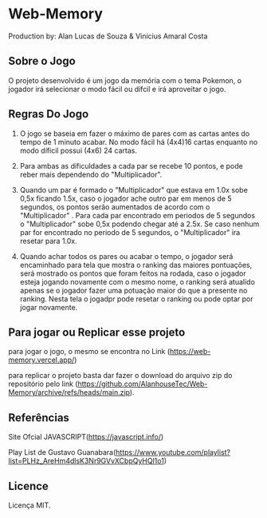 # Web-Memory

Production by: Alan Lucas de Souza & Vinícius Amaral Costa 

## Sobre o Jogo

O projeto desenvolvido é um jogo da memória com o tema Pokemon, o jogador irá selecionar o modo fácil ou dífcil e irá aproveitar o jogo.

  
## Regras Do Jogo

  1. O jogo se baseia em fazer o máximo de pares com as cartas antes do tempo de 1 minuto acabar. No modo fácil há (4x4)16 cartas enquanto no modo díficil possui (4x6) 24 cartas.


  2. Para ambas as dificuldades a cada par se recebe 10 pontos, e pode reber mais dependendo do "Multiplicador".

  3. Quando um par é formado o "Multiplicador" que estava em 1.0x sobe 0,5x ficando 1.5x, caso o jogador ache outro par em menos de 5 segundos, os pontos serão aumentados de acordo com o "Multiplicador" . Para cada par encontrado em periodos de 5 segundos o "Multiplicador" sobe 0,5x podendo chegar até a 2.5x. Se caso nenhum par for encontrado no periodo de 5 segundos, o "Multiplicador" ira resetar para 1.0x.

  4. Quando achar todos os pares ou acabar o tempo, o jogador será encaminhado para tela que mostra o ranking das maiores pontuações, será mostrado os pontos que foram feitos na rodada, caso o jogador esteja jogando novamente com o mesmo nome, o ranking será atualido apenas se o jogador fazer uma potuação maior do que a presente no ranking. Nesta tela o jogadpr pode resetar o ranking ou pode optar por jogar novamente.


## Para jogar ou Replicar  esse projeto

  para jogar o jogo, o mesmo se encontra no Link (https://web-memory.vercel.app/)


  para replicar o projeto basta dar fazer o download do arquivo zip do repositório pelo link (https://github.com/AlanhouseTec/Web-Memory/archive/refs/heads/main.zip).

  ## Referências 
  
Site Ofcial JAVASCRIPT(https://javascript.info/)

Play List de Gustavo Guanabara(https://www.youtube.com/playlist?list=PLHz_AreHm4dlsK3Nr9GVvXCbpQyHQl1o1)
  
## Licence

Licença MIT.

